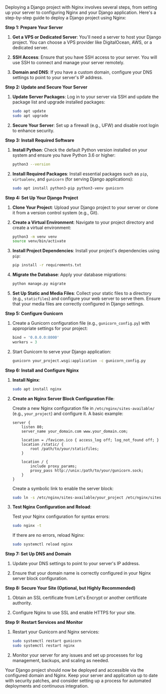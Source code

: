 Deploying a Django project with Nginx involves several steps, from setting up your server to configuring Nginx and your Django application. Here's a step-by-step guide to deploy a Django project using Nginx:

**Step 1: Prepare Your Server**

1. **Get a VPS or Dedicated Server**: You'll need a server to host your Django project. You can choose a VPS provider like DigitalOcean, AWS, or a dedicated server.

2. **SSH Access**: Ensure that you have SSH access to your server. You will use SSH to connect and manage your server remotely.

3. **Domain and DNS**: If you have a custom domain, configure your DNS settings to point to your server's IP address.

**Step 2: Update and Secure Your Server**

1. **Update Server Packages**: Log in to your server via SSH and update the package list and upgrade installed packages:

   ```bash
   sudo apt update
   sudo apt upgrade
   ```

2. **Secure Your Server**: Set up a firewall (e.g., UFW) and disable root login to enhance security.

**Step 3: Install Required Software**

1. **Install Python**: Check the default Python version installed on your system and ensure you have Python 3.6 or higher:

   ```bash
   python3 --version
   ```

2. **Install Required Packages**: Install essential packages such as `pip`, `virtualenv`, and `gunicorn` (for serving Django applications):

   ```bash
   sudo apt install python3-pip python3-venv gunicorn
   ```

**Step 4: Set Up Your Django Project**

1. **Clone Your Project**: Upload your Django project to your server or clone it from a version control system (e.g., Git).

2. **Create a Virtual Environment**: Navigate to your project directory and create a virtual environment:

   ```bash
   python3 -m venv venv
   source venv/bin/activate
   ```

3. **Install Project Dependencies**: Install your project's dependencies using `pip`:

   ```bash
   pip install -r requirements.txt
   ```

4. **Migrate the Database**: Apply your database migrations:

   ```bash
   python manage.py migrate
   ```

5. **Set Up Static and Media Files**: Collect your static files to a directory (e.g., `staticfiles`) and configure your web server to serve them. Ensure that your media files are correctly configured in Django settings.

**Step 5: Configure Gunicorn**

1. Create a Gunicorn configuration file (e.g., `gunicorn_config.py`) with appropriate settings for your project:

   ```python
   bind = '0.0.0.0:8000'
   workers = 3
   ```
   
2. Start Gunicorn to serve your Django application:

   ```bash
   gunicorn your_project.wsgi:application -c gunicorn_config.py
   ```

**Step 6: Install and Configure Nginx**

1. **Install Nginx**:

   ```bash
   sudo apt install nginx
   ```

2. **Create an Nginx Server Block Configuration File**:

   Create a new Nginx configuration file in `/etc/nginx/sites-available/` (e.g., `your_project`) and configure it. A basic example:

   ```nginx
   server {
       listen 80;
       server_name your_domain.com www.your_domain.com;

       location = /favicon.ico { access_log off; log_not_found off; }
       location /static/ {
           root /path/to/your/staticfiles;
       }

       location / {
           include proxy_params;
           proxy_pass http://unix:/path/to/your/gunicorn.sock;
       }
   }
   ```

   Create a symbolic link to enable the server block:

   ```bash
   sudo ln -s /etc/nginx/sites-available/your_project /etc/nginx/sites-enabled
   ```

3. **Test Nginx Configuration and Reload**:

   Test your Nginx configuration for syntax errors:

   ```bash
   sudo nginx -t
   ```

   If there are no errors, reload Nginx:

   ```bash
   sudo systemctl reload nginx
   ```

**Step 7: Set Up DNS and Domain**

1. Update your DNS settings to point to your server's IP address.

2. Ensure that your domain name is correctly configured in your Nginx server block configuration.

**Step 8: Secure Your Site (Optional, but Highly Recommended)**

1. Obtain an SSL certificate from Let's Encrypt or another certificate authority.

2. Configure Nginx to use SSL and enable HTTPS for your site.

**Step 9: Restart Services and Monitor**

1. Restart your Gunicorn and Nginx services:

   ```bash
   sudo systemctl restart gunicorn
   sudo systemctl restart nginx
   ```

2. Monitor your server for any issues and set up processes for log management, backups, and scaling as needed.

Your Django project should now be deployed and accessible via the configured domain and Nginx. Keep your server and application up to date with security patches, and consider setting up a process for automated deployments and continuous integration.
